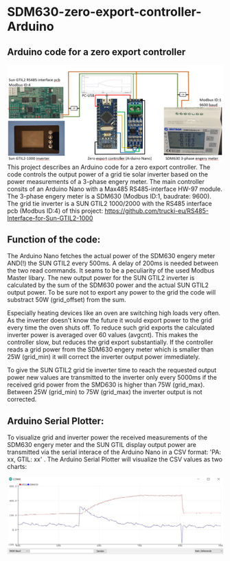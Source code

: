 # SDM630-zero-export-controller-Arduino
Arduino code for a zero export controller
---------------------------------------------------------
![Overview](/assets/images/ZeroExportController_Overview.PNG)
This project describes an Arduino code for a zero export controller. The code controls the output power of a grid tie solar inverter based on the power measurements of a 3-phase engery meter. 
The main controller consits of an Arduino Nano with a Max485 RS485-interface HW-97 module. The 3-phase engery meter is a SDM630 (Modbus ID:1, baudrate: 9600). The grid tie inverter is a SUN GTIL2 1000/2000 with the RS485 interface pcb (Modbus ID:4) of this project: https://github.com/trucki-eu/RS485-Interface-for-Sun-GTIL2-1000

Function of the code:
---------------------
The Arduino Nano fetches the actual power of the SDM630 engery meter AND(!) the SUN GTIL2 every 500ms. A delay of 200ms is needed between the two read commands. It seams to be a peculiarity of the used Modbus Master libary. The new output power for the SUN GTIL2 inverter is calculated by the sum of the SDM630 power and the actual SUN GTIL2 output power. To be sure not to export any power to the grid the code will substract 50W (grid_offset) from the sum.

Especially heating devices like an oven are switching high loads very often. As the inverter doesn't know the future it would export power to the grid every time the oven shuts off. To reduce such grid exports the calculated inverter power is averaged over 60 values (avgcnt). This makes the controller slow, but reduces the grid export substantially. If the controller reads a grid power from the SDM630 engery meter which is smaller than 25W (grid_min) it will correct the inverter output power immediately.

To give the SUN GTIL2 grid tie inverter time to reach the requested output power new values are transmitted to the inverter only every 5000ms if the received grid power from the SMD630 is higher than 75W (grid_max). Between 25W (grid_min) to 75W (grid_max) the inverter output is not corrected.

Arduino Serial Plotter:
-----------------------
To visualize grid and inverter power the received measurements of the SDM630 engery meter and the SUN GTIL display output power are transmitted via the serial interace of the Arduino Nano in a CSV format: 'PA: xx, GTIL: xx' .
The Arduino Serial Plotter will visualize the CSV values as two charts:

![Arduino Serial Plotter](/assets/images/SDM630_Sprungantwort_Plotter.JPG) 
